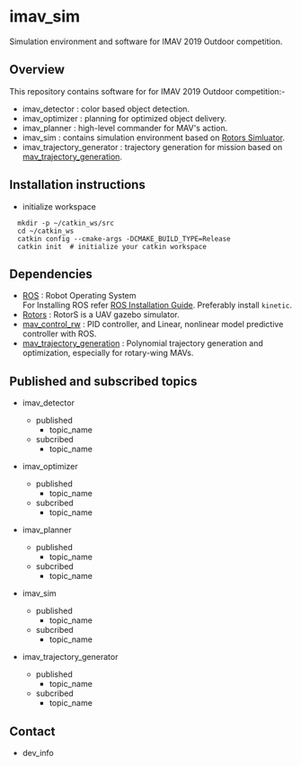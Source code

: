 # imav_sim
Simulation environment and software for IMAV 2019 Outdoor competition.

## Overview
This repository contains software for for IMAV 2019 Outdoor competition:-
* imav_detector : color based object detection.
* imav_optimizer : planning for optimized object delivery.
* imav_planner : high-level commander for MAV's action.
* imav_sim : contains simulation environment based on [Rotors Simluator](https://github.com/ethz-asl/rotors_simulator).
* imav_trajectory_generator : trajectory generation for mission based on [mav_trajectory_generation](https://github.com/ethz-asl/mav_trajectory_generation).


## Installation instructions
* initialize workspace
```shell
  mkdir -p ~/catkin_ws/src
  cd ~/catkin_ws
  catkin config --cmake-args -DCMAKE_BUILD_TYPE=Release
  catkin init  # initialize your catkin workspace
```

## Dependencies
* [ROS](www.ros.org) : Robot Operating System  
For Installing ROS refer [ROS Installation Guide](http://wiki.ros.org/ROS/Installation). Preferably install `kinetic`.
* [Rotors](https://github.com/ethz-asl/rotors_simulator) : RotorS is a UAV gazebo simulator. 
* [mav_control_rw](https://github.com/ethz-asl/mav_control_rw) : PID controller, and Linear, nonlinear model predictive controller with ROS.
* [mav_trajectory_generation](https://github.com/ethz-asl/mav_trajectory_generation) : 
Polynomial trajectory generation and optimization, especially for rotary-wing MAVs.

## Published and subscribed topics
* imav_detector
  * published
    * topic_name
  * subcribed
    * topic_name

* imav_optimizer
  * published
    * topic_name
  * subcribed
    * topic_name

* imav_planner
  * published
    * topic_name
  * subcribed
    * topic_name

* imav_sim
  * published
    * topic_name
  * subcribed
    * topic_name

* imav_trajectory_generator
  * published
    * topic_name
  * subcribed
    * topic_name

## Contact
* dev_info